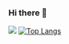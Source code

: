 ### Hi there 👋

![](https://github-readme-stats.vercel.app/api?username=liang2kl&count_private=true&show_icons=true)
[![Top Langs](https://github-readme-stats.vercel.app/api/top-langs/?username=liang2kl&layout=compact)](https://github.com/anuraghazra/github-readme-stats)
